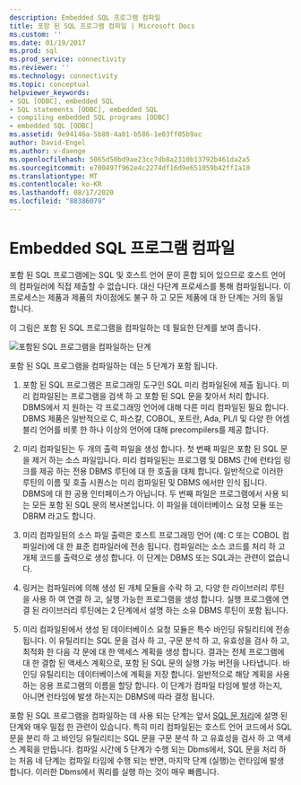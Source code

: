 ```yaml
---
description: Embedded SQL 프로그램 컴파일
title: 포함 된 SQL 프로그램 컴파일 | Microsoft Docs
ms.custom: ''
ms.date: 01/19/2017
ms.prod: sql
ms.prod_service: connectivity
ms.reviewer: ''
ms.technology: connectivity
ms.topic: conceptual
helpviewer_keywords:
- SQL [ODBC], embedded SQL
- SQL statements [ODBC], embedded SQL
- compiling embedded SQL programs [ODBC]
- embedded SQL [ODBC]
ms.assetid: 9e94146a-5b80-4a01-b586-1e03ff05b9ac
author: David-Engel
ms.author: v-daenge
ms.openlocfilehash: 5065d50bd9ae23cc7db8a2310b13792b461da2a5
ms.sourcegitcommit: e700497f962e4c2274df16d9e651059b42ff1a10
ms.translationtype: MT
ms.contentlocale: ko-KR
ms.lasthandoff: 08/17/2020
ms.locfileid: "88386079"
---
```

# <a name="compiling-an-embedded-sql-program"></a>Embedded SQL 프로그램 컴파일
포함 된 SQL 프로그램에는 SQL 및 호스트 언어 문이 혼합 되어 있으므로 호스트 언어의 컴파일러에 직접 제출할 수 없습니다. 대신 다단계 프로세스를 통해 컴파일됩니다. 이 프로세스는 제품과 제품의 차이점에도 불구 하 고 모든 제품에 대 한 단계는 거의 동일 합니다.  
  
 이 그림은 포함 된 SQL 프로그램을 컴파일하는 데 필요한 단계를 보여 줍니다.  
  
 ![포함된 SQL 프로그램을 컴파일하는 단계](../../odbc/reference/media/pr02.gif "pr02")  
  
 포함 된 SQL 프로그램을 컴파일하는 데는 5 단계가 포함 됩니다.  
  
1.  포함 된 SQL 프로그램은 프로그래밍 도구인 SQL 미리 컴파일된에 제출 됩니다. 미리 컴파일된는 프로그램을 검색 하 고 포함 된 SQL 문을 찾아서 처리 합니다. DBMS에서 지 원하는 각 프로그래밍 언어에 대해 다른 미리 컴파일된 필요 합니다. DBMS 제품은 일반적으로 C, 파스칼, COBOL, 포트란, Ada, PL/I 및 다양 한 어셈블리 언어를 비롯 한 하나 이상의 언어에 대해 precompilers를 제공 합니다.  
  
2.  미리 컴파일된는 두 개의 출력 파일을 생성 합니다. 첫 번째 파일은 포함 된 SQL 문을 제거 하는 소스 파일입니다. 미리 컴파일된는 프로그램 및 DBMS 간에 런타임 링크를 제공 하는 전용 DBMS 루틴에 대 한 호출을 대체 합니다. 일반적으로 이러한 루틴의 이름 및 호출 시퀀스는 미리 컴파일된 및 DBMS 에서만 인식 됩니다. DBMS에 대 한 공용 인터페이스가 아닙니다. 두 번째 파일은 프로그램에서 사용 되는 모든 포함 된 SQL 문의 복사본입니다. 이 파일을 데이터베이스 요청 모듈 또는 DBRM 라고도 합니다.  
  
3.  미리 컴파일된의 소스 파일 출력은 호스트 프로그래밍 언어 (예: C 또는 COBOL 컴파일러)에 대 한 표준 컴파일러에 전송 됩니다. 컴파일러는 소스 코드를 처리 하 고 개체 코드를 출력으로 생성 합니다. 이 단계는 DBMS 또는 SQL과는 관련이 없습니다.  
  
4.  링커는 컴파일러에 의해 생성 된 개체 모듈을 수락 하 고, 다양 한 라이브러리 루틴을 사용 하 여 연결 하 고, 실행 가능한 프로그램을 생성 합니다. 실행 프로그램에 연결 된 라이브러리 루틴에는 2 단계에서 설명 하는 소유 DBMS 루틴이 포함 됩니다.  
  
5.  미리 컴파일된에서 생성 된 데이터베이스 요청 모듈은 특수 바인딩 유틸리티에 전송 됩니다. 이 유틸리티는 SQL 문을 검사 하 고, 구문 분석 하 고, 유효성을 검사 하 고, 최적화 한 다음 각 문에 대 한 액세스 계획을 생성 합니다. 결과는 전체 프로그램에 대 한 결합 된 액세스 계획으로, 포함 된 SQL 문의 실행 가능 버전을 나타냅니다. 바인딩 유틸리티는 데이터베이스에 계획을 저장 합니다. 일반적으로 해당 계획을 사용 하는 응용 프로그램의 이름을 할당 합니다. 이 단계가 컴파일 타임에 발생 하는지, 아니면 런타임에 발생 하는지는 DBMS에 따라 결정 됩니다.  
  
 포함 된 SQL 프로그램을 컴파일하는 데 사용 되는 단계는 앞서 [SQL 문 처리](../../odbc/reference/processing-a-sql-statement.md)에 설명 된 단계와 매우 밀접 한 관련이 있습니다. 특히 미리 컴파일된는 호스트 언어 코드에서 SQL 문을 분리 하 고 바인딩 유틸리티는 SQL 문을 구문 분석 하 고 유효성을 검사 하 고 액세스 계획을 만듭니다. 컴파일 시간에 5 단계가 수행 되는 Dbms에서, SQL 문을 처리 하는 처음 네 단계는 컴파일 타임에 수행 되는 반면, 마지막 단계 (실행)는 런타임에 발생 합니다. 이러한 Dbms에서 쿼리를 실행 하는 것이 매우 빠릅니다.

